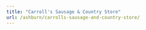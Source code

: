 ```yaml
---
title: "Carroll's Sausage & Country Store"
url: /ashburn/carrolls-sausage-and-country-store/
---
```

